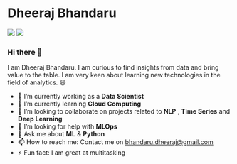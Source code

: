 # Dheeraj Bhandaru 
[![](https://github.com/arpit-dwivedi/arpit-dwivedi.github.io/raw/master/assets/img/Webp.net-resizeimage.png)](https://www.linkedin.com/in/dheerajbhandaru/)
[![](https://github.com/arpit-dwivedi/arpit-dwivedi/raw/master/kaggle.png)](https://www.kaggle.com/castiger)
### Hi there 👋

I am Dheeraj Bhandaru. I am curious to find insights from data and bring value to the table. I am very keen about learning new technologies in the field of analytics. :smiley:                  

- 🔭 I’m currently working as a **Data Scientist** 
- 🌱 I’m currently learning **Cloud Computing**
- 👯 I’m looking to collaborate on projects related to **NLP** , **Time Series** and **Deep Learning**
- 🤔 I’m looking for help with **MLOps**
- 💬 Ask me about **ML** & **Python**
- 📫 How to reach me: Contact me on bhandaru.dheeraj@gmail.com
- ⚡ Fun fact: I am great at multitasking
